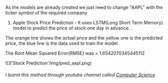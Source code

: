 As the models are already created we just need to change "AAPL" with the ticker symbol of the required company

1. Apple Stock Price Prediction - It uses LSTM(Long Short Term Memory) model to predict the price of stock one day in advance.
.

The orange line shows the actual price and the yellow one is the predicted price, the blue line is the data used to train the model.

The Root Mean Squared Error(RMSE) was = 1.6542070345445112 

![]('Stock Prediction'/img/pred_aapl.png)

###### I learnt this method through youtube channel called [Computer Science](https://www.youtube.com/c/ComputerSciencecompsci112358)

